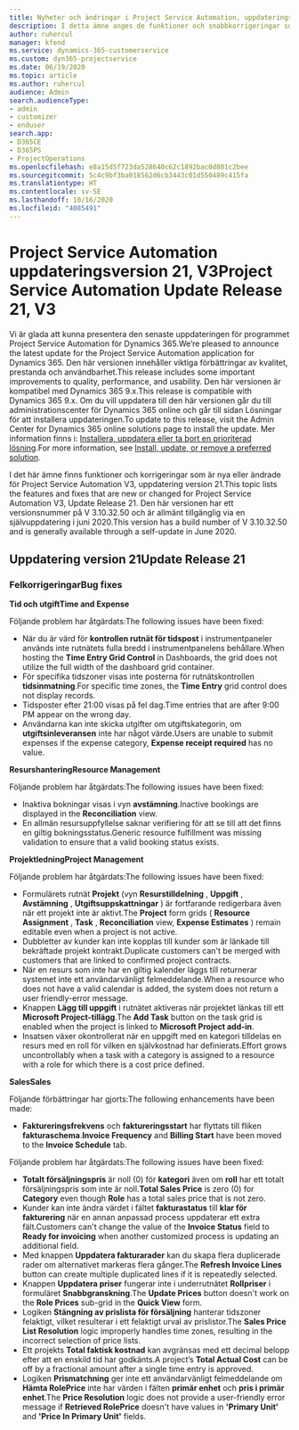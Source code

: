 ```yaml
---
title: Nyheter och ändringar i Project Service Automation, uppdateringsversion 21, version 3
description: I detta ämne anges de funktioner och snabbkorrigeringar som finns tillgängliga i Project Service Automation, uppdateringsversion 21, V3.
author: ruhercul
manager: kfend
ms.service: dynamics-365-customerservice
ms.custom: dyn365-projectservice
ms.date: 06/19/2020
ms.topic: article
ms.author: ruhercul
audience: Admin
search.audienceType:
- admin
- customizer
- enduser
search.app:
- D365CE
- D365PS
- ProjectOperations
ms.openlocfilehash: e8a15d5f723da528640c62c1892bac0d801c2bee
ms.sourcegitcommit: 5c4c9bf3ba018562d6cb3443c01d550489c415fa
ms.translationtype: HT
ms.contentlocale: sv-SE
ms.lasthandoff: 10/16/2020
ms.locfileid: "4085491"
---
```

# <a name="project-service-automation-update-release-21-v3"></a><span data-ttu-id="f6195-103">Project Service Automation uppdateringsversion 21, V3</span><span class="sxs-lookup"><span data-stu-id="f6195-103">Project Service Automation Update Release 21, V3</span></span>

<span data-ttu-id="f6195-104">Vi är glada att kunna presentera den senaste uppdateringen för programmet Project Service Automation för Dynamics 365.</span><span class="sxs-lookup"><span data-stu-id="f6195-104">We’re pleased to announce the latest update for the Project Service Automation application for Dynamics 365.</span></span> <span data-ttu-id="f6195-105">Den här versionen innehåller viktiga förbättringar av kvalitet, prestanda och användbarhet.</span><span class="sxs-lookup"><span data-stu-id="f6195-105">This release includes some important improvements to quality, performance, and usability.</span></span> <span data-ttu-id="f6195-106">Den här versionen är kompatibel med Dynamics 365 9.x.</span><span class="sxs-lookup"><span data-stu-id="f6195-106">This release is compatible with Dynamics 365 9.x.</span></span> <span data-ttu-id="f6195-107">Om du vill uppdatera till den här versionen går du till administrationscenter för Dynamics 365 online och går till sidan Lösningar för att installera uppdateringen.</span><span class="sxs-lookup"><span data-stu-id="f6195-107">To update to this release, visit the Admin Center for Dynamics 365 online solutions page to install the update.</span></span> <span data-ttu-id="f6195-108">Mer information finns i: [Installera, uppdatera eller ta bort en prioriterad lösning](https://docs.microsoft.com/power-platform/admin/install-remove-preferred-solution).</span><span class="sxs-lookup"><span data-stu-id="f6195-108">For more information, see [Install, update, or remove a preferred solution](https://docs.microsoft.com/power-platform/admin/install-remove-preferred-solution).</span></span>

<span data-ttu-id="f6195-109">I det här ämne finns funktioner och korrigeringar som är nya eller ändrade för Project Service Automation V3, uppdatering version 21.</span><span class="sxs-lookup"><span data-stu-id="f6195-109">This topic lists the features and fixes that are new or changed for Project Service Automation V3, Update Release 21.</span></span> <span data-ttu-id="f6195-110">Den här versionen har ett versionsnummer på V 3.10.32.50 och är allmänt tillgänglig via en självuppdatering i juni 2020.</span><span class="sxs-lookup"><span data-stu-id="f6195-110">This version has a build number of V 3.10.32.50 and is generally available through a self-update in June 2020.</span></span>

## <a name="update-release-21"></a><span data-ttu-id="f6195-111">Uppdatering version 21</span><span class="sxs-lookup"><span data-stu-id="f6195-111">Update Release 21</span></span>

### <a name="bug-fixes"></a><span data-ttu-id="f6195-112">Felkorrigeringar</span><span class="sxs-lookup"><span data-stu-id="f6195-112">Bug fixes</span></span>

<span data-ttu-id="f6195-113">**Tid och utgift**</span><span class="sxs-lookup"><span data-stu-id="f6195-113">**Time and Expense**</span></span>

<span data-ttu-id="f6195-114">Följande problem har åtgärdats:</span><span class="sxs-lookup"><span data-stu-id="f6195-114">The following issues have been fixed:</span></span>

- <span data-ttu-id="f6195-115">När du är värd för **kontrollen rutnät för tidspost** i instrumentpaneler används inte rutnätets fulla bredd i instrumentpanelens behållare.</span><span class="sxs-lookup"><span data-stu-id="f6195-115">When hosting the **Time Entry Grid Control** in Dashboards, the grid does not utilize the full width of the dashboard grid container.</span></span>
- <span data-ttu-id="f6195-116">För specifika tidszoner visas inte posterna för rutnätskontrollen **tidsinmatning**.</span><span class="sxs-lookup"><span data-stu-id="f6195-116">For specific time zones, the **Time Entry** grid control does not display records.</span></span>
- <span data-ttu-id="f6195-117">Tidsposter efter 21:00 visas på fel dag.</span><span class="sxs-lookup"><span data-stu-id="f6195-117">Time entries that are after 9:00 PM appear on the wrong day.</span></span>
- <span data-ttu-id="f6195-118">Användarna kan inte skicka utgifter om utgiftskategorin, om **utgiftsinleveransen** inte har något värde.</span><span class="sxs-lookup"><span data-stu-id="f6195-118">Users are unable to submit expenses if the expense category, **Expense receipt required** has no value.</span></span>

<span data-ttu-id="f6195-119">**Resurshantering**</span><span class="sxs-lookup"><span data-stu-id="f6195-119">**Resource Management**</span></span>

<span data-ttu-id="f6195-120">Följande problem har åtgärdats:</span><span class="sxs-lookup"><span data-stu-id="f6195-120">The following issues have been fixed:</span></span>

- <span data-ttu-id="f6195-121">Inaktiva bokningar visas i vyn **avstämning**.</span><span class="sxs-lookup"><span data-stu-id="f6195-121">Inactive bookings are displayed in the **Reconciliation** view.</span></span>
- <span data-ttu-id="f6195-122">En allmän resursuppfyllelse saknar verifiering för att se till att det finns en giltig bokningsstatus.</span><span class="sxs-lookup"><span data-stu-id="f6195-122">Generic resource fulfillment was missing validation to ensure that a valid booking status exists.</span></span>

<span data-ttu-id="f6195-123">**Projektledning**</span><span class="sxs-lookup"><span data-stu-id="f6195-123">**Project Management**</span></span>

<span data-ttu-id="f6195-124">Följande problem har åtgärdats:</span><span class="sxs-lookup"><span data-stu-id="f6195-124">The following issues have been fixed:</span></span>

- <span data-ttu-id="f6195-125">Formulärets rutnät **Projekt** (vyn **Resurstilldelning** , **Uppgift** , **Avstämning** , **Utgiftsuppskattningar** ) är fortfarande redigerbara även när ett projekt inte är aktivt.</span><span class="sxs-lookup"><span data-stu-id="f6195-125">The **Project** form grids ( **Resource Assignment** , **Task** , **Reconciliation** view, **Expense Estimates** ) remain editable even when a project is not active.</span></span>
- <span data-ttu-id="f6195-126">Dubbletter av kunder kan inte kopplas till kunder som är länkade till bekräftade projekt kontrakt.</span><span class="sxs-lookup"><span data-stu-id="f6195-126">Duplicate customers can't be merged with customers that are linked to confirmed project contracts.</span></span>
- <span data-ttu-id="f6195-127">När en resurs som inte har en giltig kalender läggs till returnerar systemet inte ett användarvänligt felmeddelande.</span><span class="sxs-lookup"><span data-stu-id="f6195-127">When a resource who does not have a valid calendar is added, the system does not return a user friendly-error message.</span></span>
- <span data-ttu-id="f6195-128">Knappen **Lägg till uppgift** i rutnätet aktiveras när projektet länkas till ett **Microsoft Project-tillägg**.</span><span class="sxs-lookup"><span data-stu-id="f6195-128">The **Add Task** button on the task grid is enabled when the project is linked to **Microsoft Project add-in**.</span></span>
- <span data-ttu-id="f6195-129">Insatsen växer okontrollerat när en uppgift med en kategori tilldelas en resurs med en roll för vilken en självkostnad har definierats.</span><span class="sxs-lookup"><span data-stu-id="f6195-129">Effort grows uncontrollably when a task with a category is assigned to a resource with a role for which there is a cost price defined.</span></span>

<span data-ttu-id="f6195-130">**Sales**</span><span class="sxs-lookup"><span data-stu-id="f6195-130">**Sales**</span></span>

<span data-ttu-id="f6195-131">Följande förbättringar har gjorts:</span><span class="sxs-lookup"><span data-stu-id="f6195-131">The following enhancements have been made:</span></span>

- <span data-ttu-id="f6195-132">**Faktureringsfrekvens** och **faktureringsstart** har flyttats till fliken **fakturaschema**.</span><span class="sxs-lookup"><span data-stu-id="f6195-132">**Invoice Frequency** and **Billing Start** have been moved to the **Invoice Schedule** tab.</span></span>

<span data-ttu-id="f6195-133">Följande problem har åtgärdats:</span><span class="sxs-lookup"><span data-stu-id="f6195-133">The following issues have been fixed:</span></span>

- <span data-ttu-id="f6195-134">**Totalt försäljningspris** är noll (0) för **kategori** även om **roll** har ett totalt försäljningspris som inte är noll.</span><span class="sxs-lookup"><span data-stu-id="f6195-134">**Total Sales Price** is zero (0) for **Category** even though **Role** has a total sales price that is not zero.</span></span>
- <span data-ttu-id="f6195-135">Kunder kan inte ändra värdet i fältet **fakturastatus** till **klar för fakturering** när en annan anpassad process uppdaterar ett extra fält.</span><span class="sxs-lookup"><span data-stu-id="f6195-135">Customers can't change the value of the **Invoice Status** field to **Ready for invoicing** when another customized process is updating an additional field.</span></span>
- <span data-ttu-id="f6195-136">Med knappen **Uppdatera fakturarader** kan du skapa flera duplicerade rader om alternativet markeras flera gånger.</span><span class="sxs-lookup"><span data-stu-id="f6195-136">The **Refresh Invoice Lines** button can create multiple duplicated lines if it is repeatedly selected.</span></span>
- <span data-ttu-id="f6195-137">Knappen **Uppdatera priser** fungerar inte i underrutnätet **Rollpriser** i formuläret **Snabbgranskning**.</span><span class="sxs-lookup"><span data-stu-id="f6195-137">The **Update Prices** button doesn't work on the **Role Prices** sub-grid in the **Quick View** form.</span></span>
- <span data-ttu-id="f6195-138">Logiken **Stängning av prislista för försäljning** hanterar tidszoner felaktigt, vilket resulterar i ett felaktigt urval av prislistor.</span><span class="sxs-lookup"><span data-stu-id="f6195-138">The **Sales Price List Resolution** logic improperly handles time zones, resulting in the incorrect selection of price lists.</span></span>
- <span data-ttu-id="f6195-139">Ett projekts **Total faktisk kostnad** kan avgränsas med ett decimal belopp efter att en enskild tid har godkänts.</span><span class="sxs-lookup"><span data-stu-id="f6195-139">A project’s **Total Actual Cost** can be off by a fractional amount after a single time entry is approved.</span></span>
- <span data-ttu-id="f6195-140">Logiken **Prismatchning** ger inte ett användarvänligt felmeddelande om **Hämta RolePrice** inte har värden i fälten **primär enhet** och **pris i primär enhet**.</span><span class="sxs-lookup"><span data-stu-id="f6195-140">The **Price Resolution** logic does not provide a user-friendly error message if **Retrieved RolePrice** doesn't have values in **'Primary Unit'** and **'Price In Primary Unit'** fields.</span></span>
